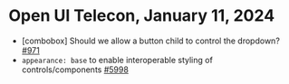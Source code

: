Open UI Telecon, January 11, 2024
=================================
- [combobox] Should we allow a button child to control the dropdown? [#971](https://github.com/openui/open-ui/issues/971)
- `appearance: base` to enable interoperable styling of controls/components [#5998](https://github.com/w3c/csswg-drafts/issues/5998)
